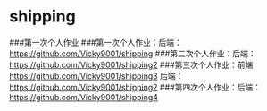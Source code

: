 # shipping
###第一次个人作业
###第一次个人作业：后端：https://github.com/Vicky9001/shipping
###第二次个人作业：后端：https://github.com/Vicky9001/shipping2
###第三次个人作业：前端 https://github.com/Vicky9001/shipping3  后端：https://github.com/Vicky9001/shipping2
###第四次个人作业：后端：https://github.com/Vicky9001/shipping4
